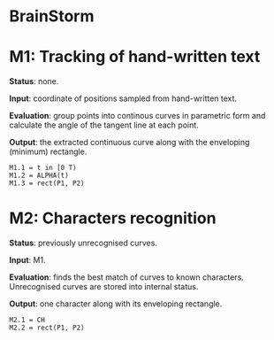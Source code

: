 BrainStorm
==========

# M1: Tracking of hand-written text
**Status**: none.

**Input**: coordinate of positions sampled from hand-written text.

**Evaluation**: group points into continous curves in parametric form and calculate the angle of the tangent line at each point.

**Output**: the extracted continuous curve along with the enveloping (minimum) rectangle.
    
    M1.1 = t in [0 T)
    M1.2 = ALPHA(t)
    M1.3 = rect(P1, P2)

# M2: Characters recognition
**Status**: previously unrecognised curves.

**Input**: M1.

**Evaluation**: finds the best match of curves to known characters. Unrecognised curves are stored into internal status.

**Output**: one character along with its enveloping rectangle.

    M2.1 = CH
    M2.2 = rect(P1, P2)
    
